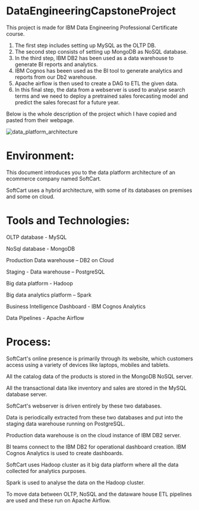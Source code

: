 # DataEngineeringCapstoneProject
This project is made for IBM Data Engineering Professional Certificate course.

1. The first step includes setting up MySQL as the OLTP DB.
2. The second step consists of setting up MongoDB as NoSQL database. 
3. In the third step, IBM DB2 has been used as a data warehouse to generate BI reports and analytics.
4. IBM Cognos has beeen used as the BI tool to generate analytics and reports from our Db2 warehouse.
5. Apache airflow is then used to create a DAG to ETL the given data.
6. In this final step, the data from a webserver is used to analyse search terms and we need to deploy a pretrained sales forecasting model and predict the sales forecast for a future year.


Below is the whole description of the project which I have copied and pasted from their webpage.

![data_platform_architecture](https://user-images.githubusercontent.com/54864005/202037480-fad67e1c-9351-4e63-8484-1264e6171726.png)


# Environment:
This document introduces you to the data platform architecture of an ecommerce company named SoftCart.

SoftCart uses a hybrid architecture, with some of its databases on premises and some on cloud.

# Tools and Technologies:
OLTP database - MySQL

NoSql database - MongoDB

Production Data warehouse – DB2 on Cloud

Staging - Data warehouse – PostgreSQL

Big data platform - Hadoop

Big data analytics platform – Spark

Business Intelligence Dashboard - IBM Cognos Analytics

Data Pipelines - Apache Airflow


# Process:
SoftCart's online presence is primarily through its website, which customers access using a variety of devices like laptops, mobiles and tablets.

All the catalog data of the products is stored in the MongoDB NoSQL server.

All the transactional data like inventory and sales are stored in the MySQL database server.

SoftCart's webserver is driven entirely by these two databases.

Data is periodically extracted from these two databases and put into the staging data warehouse running on PostgreSQL.

Production data warehouse is on the cloud instance of IBM DB2 server.

BI teams connect to the IBM DB2 for operational dashboard creation. IBM Cognos Analytics is used to create dashboards.

SoftCart uses Hadoop cluster as it big data platform where all the data collected for analytics purposes.

Spark is used to analyse the data on the Hadoop cluster.

To move data between OLTP, NoSQL and the dataware house ETL pipelines are used and these run on Apache Airflow.
